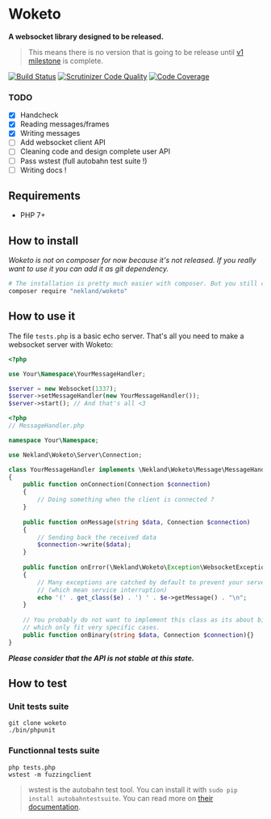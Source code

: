 Woketo
======

**A websocket library designed to be released.**

> This means there is no version  that is going to be release until [v1 milestone](https://github.com/Nekland/Woketo/milestone/1) is complete.

[![Build Status](https://travis-ci.org/Nekland/Woketo.svg?branch=master)](https://travis-ci.org/Nekland/Woketo) [![Scrutinizer Code Quality](https://scrutinizer-ci.com/g/Nekland/Woketo/badges/quality-score.png?b=master)](https://scrutinizer-ci.com/g/Nekland/Woketo/?branch=master) [![Code Coverage](https://scrutinizer-ci.com/g/Nekland/Woketo/badges/coverage.png?b=master)](https://scrutinizer-ci.com/g/Nekland/Woketo/?branch=master)

### TODO

- [x] Handcheck
- [x] Reading messages/frames
- [x] Writing messages
- [ ] Add websocket client API
- [ ] Cleaning code and design complete user API
- [ ] Pass wstest (full autobahn test suite !)
- [ ] Writing docs !

Requirements
------------

* PHP 7+

How to install
--------------

*Woketo is not on composer for now because it's not released. If you really want to use it you can add it as git dependency.*

```bash
# The installation is pretty much easier with composer. But you still can use it as git submodule !
composer require "nekland/woketo"
```

How to use it
-------------

The file `tests.php` is a basic echo server. That's all you need to make a websocket server with Woketo:


```php
<?php

use Your\Namespace\YourMessageHandler;

$server = new Websocket(1337);
$server->setMessageHandler(new YourMessageHandler());
$server->start(); // And that's all <3
```

```php
<?php
// MessageHandler.php

namespace Your\Namespace;

use Nekland\Woketo\Server\Connection;

class YourMessageHandler implements \Nekland\Woketo\Message\MessageHandlerInterface
{
    public function onConnection(Connection $connection)
    {
        // Doing something when the client is connected ?
    }
    
    public function onMessage(string $data, Connection $connection)
    {
        // Sending back the received data
        $connection->write($data);
    }
    
    public function onError(\Nekland\Woketo\Exception\WebsocketException $e, Connection $connection)
    {
        // Many exceptions are catched by default to prevent your server to crash
        // (which mean service interruption)
        echo '(' . get_class($e) . ') ' . $e->getMessage() . "\n";
    }
    
    // You probably do not want to implement this class as its about binary data transfer
    // which only fit very specific cases.
    public function onBinary(string $data, Connection $connection){}
}
```

***Please consider that the API is not stable at this state.***

How to test
-----------

### Unit tests suite

```
git clone woketo
./bin/phpunit

```


### Functionnal tests suite

```
php tests.php
wstest -m fuzzingclient
```

> wstest is the autobahn test tool. You can install it with `sudo pip install autobahntestsuite`. You can read more on [their documentation](http://autobahn.ws/testsuite/installation.html#installation).
